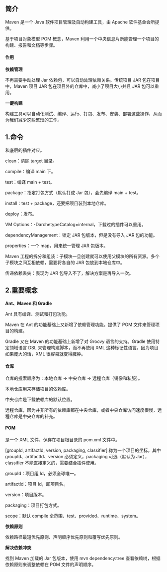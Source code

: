 ## 简介

Maven 是一个 Java 软件项目管理及自动构建工具，由 Apache 软件基金会所提供。

基于项目对象模型 POM 概念，Maven 利用一个中央信息片断能管理一个项目的构建、报告和文档等步骤。

#### 作用

**依赖管理**

不再需要手动处理 Jar 依赖包，可以自动处理依赖关系。传统项目 JAR 包在项目中，Maven 项目 JAR 包在项目外的仓库中，减小了项目大小并且 JAR 包可以重用。

**一键构建**

构建工具可以自动化测试、编译、运行、打包、发布、安装、部署这些操作，从而为我们减少这些繁琐的工作。



## 1.命令

和底层的插件对应。

clean：清除 target 目录。

compile：编译 main 下。

test：编译 main + test。

package：指定打包方式（默认打成 Jar 包），会先编译 main + test。

install：test + package，还要把项目装到本地仓库。

deploy：发布。



VM Options：-DarchetypeCatalog=internal，下载过的插件可以重用。

dependencyManagement：锁定 JAR 包版本，但是没有导入 JAR 包的功能。

properties：一个 map，用来统一管理 JAR 包版本。

Maven 工程的拆分和组装：子模块一旦创建就可以使用父模块的所有资源。多个子模块之间互相依赖，需要将各自的 JAR 包放到本地仓库中。

传递依赖丢失：表现为 JAR 包导入不了，解决方案是再导入一次。



## 2.重要概念

**Ant、Maven 和 Gradle**

Ant 具有编译、测试和打包功能。

Maven 在 Ant 的功能基础上又新增了依赖管理功能。提供了 POM 文件来管理项目的构建。

Gradle 又在 Maven 的功能基础上新增了对 Groovy 语言的支持。Gradle 使用特定领域语言 DSL 来管理构建脚本，而不再使用 XML 这种标记性语言。因为项目如果庞大的话，XML 很容易就变得臃肿。

#### 仓库

仓库的搜索顺序为：本地仓库 -> 中央仓库 -> 远程仓库（镜像和私服）。

本地仓库用来存储项目的依赖库。

中央仓库是下载依赖库的默认位置。

远程仓库，因为并非所有的依赖库都在中央仓库，或者中央仓库访问速度很慢，远程仓库是中央仓库的补充。

#### POM

是一个 XML 文件，保存在项目根目录的 pom.xml 文件中。

[groupId, artifactId, version, packaging, classifier] 称为一个项目的坐标，其中 groupId、artifactId、version 必须定义，packaging 可选（默认为 Jar），classifier 不能直接定义的，需要结合插件使用。

groupId：项目组 Id，必须全球唯一。

artifactId：项目 Id，即项目名。

version：项目版本。

packaging：项目打包方式。

scope：默认 compile 全范围、test、provided、runtime、system。

**依赖原则**

依赖路径最短优先原则、声明顺序优先原则和覆写优先原则。

**解决依赖冲突**

找到 Maven 加载的 Jar 包版本，使用 mvn dependency:tree 查看依赖树，根据依赖原则来调整依赖在 POM 文件的声明顺序。